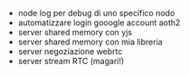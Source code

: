 - node log per debug di uno specifico nodo
- automatizzare login gooogle account aoth2
- server shared memory con yjs
- server shared memory con mia libreria
- server negoziazione webrtc
- server stream RTC (magari!)
